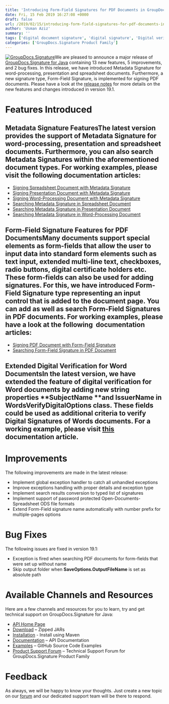 ```yaml
---
title: 'Introducing Form-Field Signatures for PDF Documents in GroupDocs.Signature for Java 19.1'
date: Fri, 15 Feb 2019 16:27:08 +0000
draft: false
url: /2019/02/15/introducing-form-field-signatures-for-pdf-documents-in-groupdocs.signature-for-java-19.1/
author: 'Usman Aziz'
summary: ''
tags: ['digital document signature', 'digital signature', 'Digital verification of Word documents', 'Image Signatrue', 'Metadata signature', 'sign documents online', 'signature api for java', 'Text Signature', 'GroupDocs.Signature for Java', 'GroupDocs.Signature for Java Releases']
categories: ['GroupDocs.Signature Product Family']
---
```


[![GroupDocs.Signature](https://blog.groupdocs.com/wp-content/uploads/sites/4/2017/03/groupdocs-signature-java.png)](https://www.groupdocs.com/products/signature/java)We are pleased to announce a major release of [ GroupDocs.Signature for Java](https://products.groupdocs.com/signature/java) containing 13 new features, 5 improvements, and 2 bug fixes. In this release, we have introduced Metadata Signature for word-processing, presentation and spreadsheet documents. Furthermore, a new signature type, Form-Field Signature, is implemented for signing PDF documents. Please have a look at the [release notes](https://docs.groupdocs.com/display/signaturejava/GroupDocs.Signature+for+Java+19.1+Release+Notes) for more details on the new features and changes introduced in version 19.1.

# Features Introduced

## Metadata Signature FeaturesThe latest version provides the support of Metadata Signature for word-processing, presentation and spreadsheet documents. Furthermore, you can also search Metadata Signatures within the aforementioned document types. For working examples, please visit the following documentation articles:

*   [Signing Spreadsheet Document with Metadata Signature](https://href.li/?https://docs.groupdocs.com/display/signaturejava/Signing+Cells+Document+with+Metadata+Signature)
*   [Signing Presentation Document with Metadata Signature](https://href.li/?https://docs.groupdocs.com/display/signaturejava/Signing+Slides+Document+with+Metadata+Signature)
*   [Signing Word-Processing Document with Metadata Signature](https://href.li/?https://docs.groupdocs.com/display/signaturejava/Signing+Words+Document+with+Metadata+Signature)
*   [Searching Metadata Signature in Spreadsheet Document](https://href.li/?https://docs.groupdocs.com/display/signaturejava/Search+Metadata+Signature+in+Cells+Document)
*   [Searching Metadata Signature in Presentation Document](https://href.li/?https://docs.groupdocs.com/display/signaturejava/Search+Metadata+Signature+in+Slides+Document)
*   [Searching Metadata Signature in Word-Processing Document](https://href.li/?https://docs.groupdocs.com/display/signaturejava/Search+Metadata+Signature+in+Words+Document)

## Form-Field Signature Features for PDF DocumentsMany documents support special elements as form-fields that allow the user to input data into standard form elements such as text input, extended multi-line text, checkboxes, radio buttons, digital certificate holders etc. These form-fields can also be used for adding signatures. For this, we have introduced **Form-Field Signature** type representing an input control that is added to the document page. You can add as well as search Form-Field Signatures in PDF documents. For working examples, please have a look at the following  documentation articles:

*   [Signing PDF Document with Form-Field Signature](https://href.li/?https://docs.groupdocs.com/display/signaturejava/Signing+PDF+Document+with+Form-Field+Signature)
*   [Searching Form-Field Signature in PDF Document](https://href.li/?https://docs.groupdocs.com/display/signaturejava/Search+Form-Field+Signature+in+PDF+Document)

## Extended Digital Verification for Word DocumentsIn the latest version, we have extended the feature of digital verification for Word documents by adding new string properties **SubjectName **and **IssuerName** in **WordsVerifyDigitalOptions** class. These fields could be used as additional criteria to verify Digital Signatures of Words documents. For a working example, please visit [this](https://docs.groupdocs.com/signature/java) documentation article.

# Improvements

The following improvements are made in the latest release:

*   Implement global exception handler to catch all unhandled exceptions
*   Improve exceptions handling with proper details and exception type
*   Implement search results conversion to typed list of signatures
*   Implement support of password protected Open-Documents-Spreadsheet ODS file formats
*   Extend Form-Field signature name automatically with number prefix for multiple-pages options

# Bug Fixes

The following issues are fixed in version 19.1:

*   Exception is fired when searching PDF documents for form-fields that were set up without name
*   Skip output folder when **SaveOptions.OutputFileName** is set as absolute path

# Available Channels and Resources

Here are a few channels and resources for you to learn, try and get technical support on GroupDocs.Signature for Java:

*   [API Home Page](https://products.groupdocs.com/signature/java)
*   [Download](https://downloads.groupdocs.com/signature/java "Download") – Zipped JARs
*   [Installation](https://repository.groupdocs.com/webapp/#/artifacts/browse/tree/General/repo/com/groupdocs/groupdocs-signature) - Install using Maven
*   [Documentation](https://docs.groupdocs.com/display/signaturejava/Home "Documentation") – API Documentation
*   [Examples](https://github.com/groupdocs-signature/GroupDocs.Signature-for-Java "Examples") – GitHub Source Code Examples
*   [Product Support Forum](https://forum.groupdocs.com/c/signature "Product Support Forum") – Technical Support Forum for GroupDocs.Signature Product Family

# Feedback

As always, we will be happy to know your thoughts. Just create a new topic on our [forum](https://forum.groupdocs.com/c/signature) and our dedicated support team will be there to respond.





